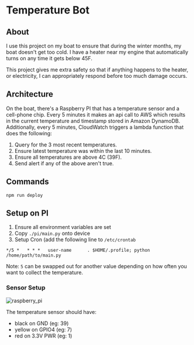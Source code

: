 # Temperature Bot

## About

I use this project on my boat to ensure that during the winter
months, my boat doesn't get too cold. I have a heater near
my engine that automatically turns on any time it gets below 45F.

This project gives me extra safety so that if anything happens to
the heater, or electricity, I can appropriately respond before
too much damage occurs.

## Architecture

On the boat, there's a Raspberry PI that has a temperature sensor
and a cell-phone chip. Every 5 minutes it makes an api call to
AWS which results in the current temperature and timestamp stored in
Amazon DynamoDB. Additionally, every 5 minutes, CloudWatch triggers a
lambda function that does the following:

1. Query for the 3 most recent temperatures.
2. Ensure latest temperature was within the last 10 minutes.
3. Ensure all temperatures are above 4C (39F).
4. Send alert if any of the above aren't true.

## Commands

```shell
npm run deploy
```

## Setup on PI

1. Ensure all environment variables are set
2. Copy `./pi/main.py` onto device
3. Setup Cron (add the following line to `/etc/crontab`

```shell
*/5 *   * * *   user-name      . $HOME/.profile; python /home/path/to/main.py
```

Note:
`5` can be swapped out for another value depending on how
often you want to collect the temperature.

### Sensor Setup

![raspberry_pi](https://github.com/dehli/temperature-bot/assets/5856011/887df9a4-3190-4e0c-9160-0a157f1a0c56)

The temperature sensor should have:

- black on GND (eg: 39)
- yellow on GPIO4 (eg: 7)
- red on 3.3V PWR (eg: 1)
